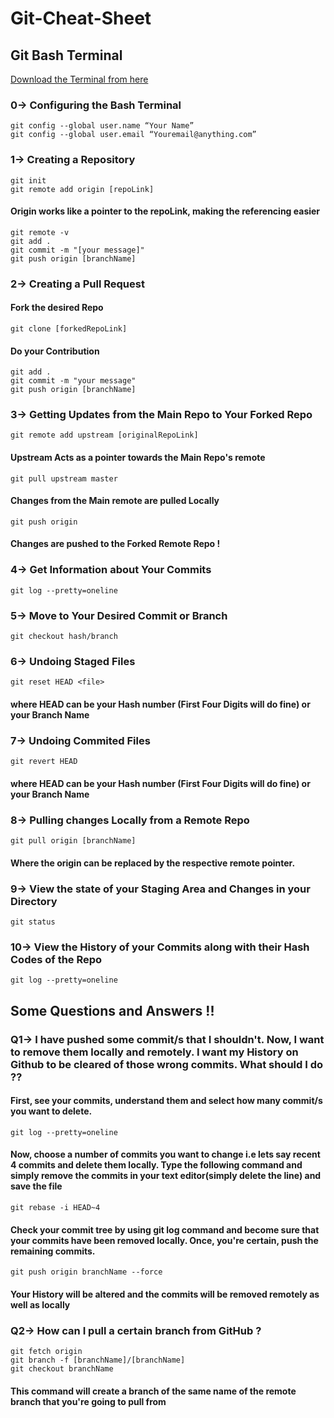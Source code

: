 # Git-Cheat-Sheet
## Git Bash Terminal  
[Download the Terminal from here](https://git-scm.com/downloads)  

### 0-> Configuring the Bash Terminal
`git config --global user.name “Your Name”`    
`git config --global user.email “Youremail@anything.com”`    
### 1-> Creating a Repository
`git init  `     
`git remote add origin [repoLink]   `  
#### Origin works like a pointer to the repoLink, making the referencing easier 
`git remote -v  `   
`git add .   `  
`git commit -m "[your message]"  `   
`git push origin [branchName]  `  
 ### 2-> Creating a Pull Request
#### Fork the desired Repo    
`git clone [forkedRepoLink]`    
#### Do your Contribution  
`git add .`  
`git commit -m "your message"`  
`git push origin [branchName]`  
### 3-> Getting Updates from the Main Repo to Your Forked Repo  
`git remote add upstream [originalRepoLink]`  
#### Upstream Acts as a pointer towards the Main Repo's remote  
`git pull upstream master`  
#### Changes from the Main remote are pulled Locally  
`git push origin`    
#### Changes are pushed to the Forked Remote Repo !  
### 4-> Get Information about Your Commits
`git log --pretty=oneline`  
### 5-> Move to Your Desired Commit or Branch
`git checkout hash/branch` 
### 6-> Undoing Staged Files  
`git reset HEAD <file>`  
#### where HEAD can be your Hash number (First Four Digits will do fine) or your Branch Name  
### 7-> Undoing Commited Files
`git revert HEAD`  
####  where HEAD can be your Hash number (First Four Digits will do fine) or your Branch Name  
### 8-> Pulling changes Locally from a Remote Repo
`git pull origin [branchName]`  
#### Where the origin can be replaced by the respective remote pointer.  
### 9-> View the state of your Staging Area and Changes in your Directory
`git status`    
### 10-> View the History of your Commits along with their Hash Codes of the Repo  
`git log --pretty=oneline`  
## Some Questions and Answers !!
### Q1-> I have pushed some commit/s that I shouldn't. Now, I want to remove them locally and remotely. I want my History on Github to be cleared of those wrong commits. What should I do ??  
#### First, see your commits, understand them and select how many commit/s you want to delete.  
`git log --pretty=oneline`    
#### Now, choose a number of commits you want to change i.e lets say recent 4 commits and delete them locally. Type the following command and simply remove the commits in your text editor(simply delete the line) and save the file  
`git rebase -i HEAD~4`    
#### Check your commit tree by using git log command and become sure that your commits have been removed locally. Once, you're certain, push the remaining commits.
`git push origin branchName --force`  
#### Your History will be altered and the commits will be removed remotely as well as locally    
### Q2-> How can I pull a certain branch from GitHub ?
`git fetch origin`  
`git branch -f [branchName]/[branchName]`  
`git checkout branchName`  
#### This command will create a branch of the same name of the remote branch that you're going to pull from   
  

  

 
